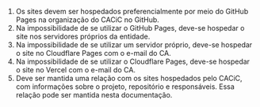 1. Os sites devem ser hospedados preferencialmente por meio do GitHub Pages na organização do CACiC no GitHub.
1. Na impossibilidade de se utilizar o GitHub Pages, deve-se hospedar o site nos servidores próprios da entidade.
1. Na impossibilidade de se utilizar um servidor próprio, deve-se hospedar o site no Cloudflare Pages com o e-mail do CA.
1. Na impossibilidade de se utilizar o Cloudflare Pages, deve-se hospedar o site no Vercel com o e-mail do CA.
1. Deve ser mantida uma relação com os sites hospedados pelo CACiC, com informações sobre o projeto, repositório e responsáveis. Essa relação pode ser mantida nesta documentação.
